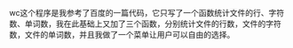 wc这个程序是我参考了百度的一篇代码，它只写了一个函数统计文件的行、字符数、单词数，我在此基础上又加了三个函数，分别统计文件的行数，文件的字符数，文件的单词数，并且我做了一个菜单让用户可以自由的选择。
